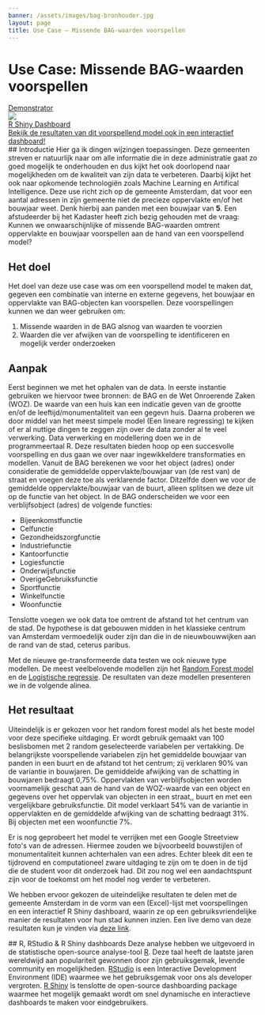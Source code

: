 ```yaml
---
banner: /assets/images/bag-bronhouder.jpg
layout: page
title: Use Case ― Missende BAG-waarden voorspellen
---
```

# Use Case: Missende BAG-waarden voorspellen
<div class="cards-wrapper">
  <a href="/demonstrators/bagdemonstrator/">
    <div class="card">
      <div class="card-type">Demonstrator</div>
      <img class="card-image" src="/assets/images/bag-voorspellingen-shiny.PNG">
      <div class="card-title">R Shiny Dashboard</div>
      <div class="card-description">Bekijk de resultaten van dit voorspellend model ook in een interactief dashboard!</div>
    </div>
  </a>
</div>
## Introductie
Hier ga ik dingen wijzingen
toepassingen. Deze gemeenten streven
er natuurlijk naar om alle informatie die in deze administratie gaat zo goed mogelijk te onderhouden en dus kijkt het ook doorlopend naar mogelijkheden om de kwaliteit van zijn data te verbeteren. 
Daarbij kijkt het ook naar opkomende technologiën zoals Machine Learning en Artifical Intelligence. Deze use richt zich op de gemeente Amsterdam, dat voor een aantal adressen in zijn gemeente niet de precieze oppervlakte en/of het bouwjaar
weet. Denk hierbij aan panden met een bouwjaar van <b>5</b>. Een afstudeerder bij het Kadaster heeft zich bezig gehouden met de vraag: Kunnen we onwaarschijnlijke of missende BAG-waarden omtrent oppervlakte en bouwjaar voorspellen aan de hand van een voorspellend model?

## Het doel
Het doel van deze use case was om een voorspellend model te maken dat, gegeven een combinatie van interne en externe gegevens, het bouwjaar en oppervlakte van BAG-objecten kan voorspellen. Deze voorspellingen kunnen we dan weer gebruiken om:
<ol>
  <li> Missende waarden in de BAG alsnog van waarden te voorzien </li>
  <li> Waarden die ver afwijken van de voorspelling te identificeren en mogelijk verder onderzoeken </li>
</ol>

## Aanpak
Eerst beginnen we met het ophalen van de data. In eerste instantie gebruiken we hiervoor twee bronnen: de BAG en de Wet Onroerende Zaken (WOZ). De waarde van een huis kan een indicatie geven van de grootte en/of de leeftijd/monumentaliteit van een gegevn huis. 
Daarna proberen we door middel van het meest simpele model (Een lineare regressing) te kijken of er al nuttige dingen te zeggen zijn over de data zonder al te veel verwerking. Data verwerking en modellering doen we in de programmeertaal R. Deze resultaten bieden hoop op een succesvolle voorspelling en dus gaan we over naar ingewikkeldere transformaties en modellen. 
Vanuit de BAG berekenen we voor het object (adres) onder consideratie de gemiddelde oppervlakte/bouwjaar van (de rest van) de straat en voegen deze toe als verklarende factor. Ditzelfde doen we voor de gemiddelde oppervlakte/bouwjaar van de buurt, alleen splitsen we deze uit op de functie van het object. 
In de BAG onderscheiden we voor een verblijfsobject (adres) de volgende functies:
<ul>
  <li>Bijeenkomstfunctie </li>
  <li>Celfunctie</li>
  <li>Gezondheidszorgfunctie</li>
  <li>Industriefunctie</li>
  <li>Kantoorfunctie</li>
  <li>Logiesfunctie</li>
  <li>Onderwijsfunctie</li>
  <li>OverigeGebruiksfunctie</li>
  <li>Sportfunctie</li>
  <li>Winkelfunctie</li>
  <li>Woonfunctie</li>
</ul>
Tenslotte voegen we ook data toe omtrent de afstand tot het centrum van de stad. De hypothese is dat gebouwen midden in het klassieke centrum van Amsterdam vermoedelijk ouder zijn dan die in de nieuwbouwwijken aan de rand van de stad, ceterus paribus. 

Met de nieuwe ge-transformeerde data testen we ook nieuwe type modellen. De meest veelbelovende modellen zijn het <a href="https://en.wikipedia.org/wiki/Random_forest">Random Forest model</a> en de <a href="https://en.wikipedia.org/wiki/Logistic_regression">Logistische regressie</a>.
De resultaten van deze modellen presenteren we in de volgende alinea.  

## Het resultaat
Uiteindelijk is er gekozen voor het random forest model als het beste model voor deze specifieke uitdaging. 
Er wordt gebruik gemaakt van 100 beslisbomen met 2 random geselecteerde variabelen per vertakking. De belangrijkste voorspellende variabelen zijn het gemiddelde bouwjaar van panden in een buurt en de afstand tot het centrum; 
zij verklaren 90% van de variantie in bouwjaren. De gemiddelde afwijking van de schatting in bouwjaren bedraagt 0,75%. 
Oppervlakten van verblijfsobjecten worden voornamelijk geschat aan de hand van de WOZ-waarde van een object en gegevens over het oppervlak van objecten in een straat,, buurt en met een vergelijkbare gebruiksfunctie. 
Dit model verklaart 54% van de variantie in oppervlakten en de gemiddelde afwijking van de schatting bedraagt 31%. Bij objecten met een woonfunctie 7%.

Er is nog geprobeert het model te verrijken met een Google Streetview foto's van de adressen. Hiermee zouden we bijvoorbeeld bouwstijlen of monumentaliteit kunnen achterhalen van een adres. 
Echter bleek dit een te tijdrovend en computationeel zware uitdaging te zijn om te doen in de tijd die de student voor dit onderzoek had. Dit zou nog wel een aandachtspunt zijn voor de toekomst om het model nog verder te verbeteren. 

We hebben ervoor gekozen de uiteindelijke resultaten te delen met de gemeente Amsterdam in de vorm van een (Excel)-lijst met voorspellingen en een interactief R Shiny dashboard, waarin ze op een gebruiksvriendelijke manier de resultaten voor hun stad kunnen inzien.
Een live demo van deze resultaten kun je vinden via <a href="/demonstrators/bagdemonstrator/">deze link</a>.  


<div class="textbox" markdown="1">
## R, RStudio & R Shiny dashboards
Deze analyse hebben we uitgevoerd in de statistische open-source analyse-tool <a href="https://www.r-project.org/about.html">R</a>. Deze taal heeft de laatste jaren wereldwijd aan populariteit gewonnen door zijn gebruiksgemak, 
levende community en mogelijkheden. <a href="https://www.rstudio.com/">RStudio</a> is een Interactive Development Environment (IDE) waarmee we het gebruiksgemak voor ons als developer vergroten. <a href="https://shiny.rstudio.com/">R Shiny</a> is tenslotte de open-source
dashboarding package waarmee het mogelijk gemaakt wordt om snel dynamische en interactieve dashboards te maken voor eindgebruikers. 
</div>



